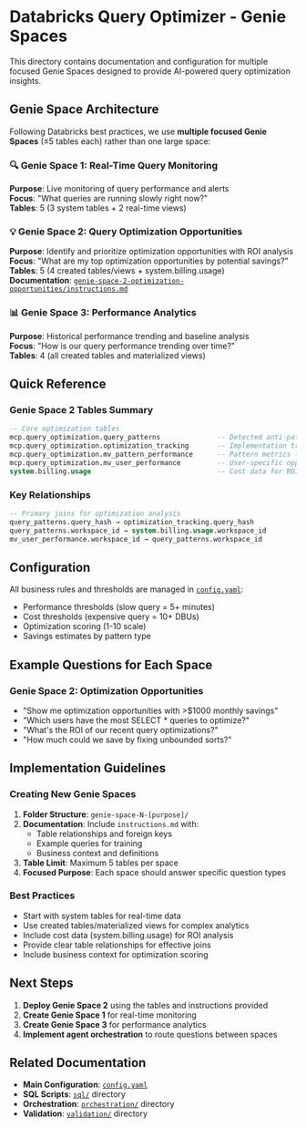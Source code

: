 # Databricks Query Optimizer - Genie Spaces

This directory contains documentation and configuration for multiple focused Genie Spaces designed to provide AI-powered query optimization insights.

## Genie Space Architecture

Following Databricks best practices, we use **multiple focused Genie Spaces** (≤5 tables each) rather than one large space:

### 🔍 Genie Space 1: Real-Time Query Monitoring
**Purpose**: Live monitoring of query performance and alerts  
**Focus**: "What queries are running slowly right now?"  
**Tables**: 5 (3 system tables + 2 real-time views)

### 💡 Genie Space 2: Query Optimization Opportunities  
**Purpose**: Identify and prioritize optimization opportunities with ROI analysis  
**Focus**: "What are my top optimization opportunities by potential savings?"  
**Tables**: 5 (4 created tables/views + system.billing.usage)  
**Documentation**: [`genie-space-2-optimization-opportunities/instructions.md`](genie-space-2-optimization-opportunities/instructions.md)

### 📊 Genie Space 3: Performance Analytics
**Purpose**: Historical performance trending and baseline analysis  
**Focus**: "How is our query performance trending over time?"  
**Tables**: 4 (all created tables and materialized views)

## Quick Reference

### Genie Space 2 Tables Summary
```sql
-- Core optimization tables
mcp.query_optimization.query_patterns              -- Detected anti-patterns
mcp.query_optimization.optimization_tracking       -- Implementation tracking
mcp.query_optimization.mv_pattern_performance      -- Pattern metrics (materialized view)
mcp.query_optimization.mv_user_performance         -- User-specific opportunities (materialized view)
system.billing.usage                               -- Cost data for ROI analysis
```

### Key Relationships
```sql
-- Primary joins for optimization analysis
query_patterns.query_hash → optimization_tracking.query_hash
query_patterns.workspace_id → system.billing.usage.workspace_id
mv_user_performance.workspace_id → query_patterns.workspace_id
```

## Configuration

All business rules and thresholds are managed in [`config.yaml`](config.yaml):
- Performance thresholds (slow query = 5+ minutes)
- Cost thresholds (expensive query = 10+ DBUs)
- Optimization scoring (1-10 scale)
- Savings estimates by pattern type

## Example Questions for Each Space

### Genie Space 2: Optimization Opportunities
- "Show me optimization opportunities with >$1000 monthly savings"
- "Which users have the most SELECT * queries to optimize?"
- "What's the ROI of our recent query optimizations?"
- "How much could we save by fixing unbounded sorts?"

## Implementation Guidelines

### Creating New Genie Spaces
1. **Folder Structure**: `genie-space-N-[purpose]/`
2. **Documentation**: Include `instructions.md` with:
   - Table relationships and foreign keys
   - Example queries for training
   - Business context and definitions
3. **Table Limit**: Maximum 5 tables per space
4. **Focused Purpose**: Each space should answer specific question types

### Best Practices
- Start with system tables for real-time data
- Use created tables/materialized views for complex analytics
- Include cost data (system.billing.usage) for ROI analysis
- Provide clear table relationships for effective joins
- Include business context for optimization scoring

## Next Steps

1. **Deploy Genie Space 2** using the tables and instructions provided
2. **Create Genie Space 1** for real-time monitoring
3. **Create Genie Space 3** for performance analytics
4. **Implement agent orchestration** to route questions between spaces

## Related Documentation
- **Main Configuration**: [`config.yaml`](config.yaml)
- **SQL Scripts**: [`sql/`](sql/) directory
- **Orchestration**: [`orchestration/`](orchestration/) directory
- **Validation**: [`validation/`](validation/) directory